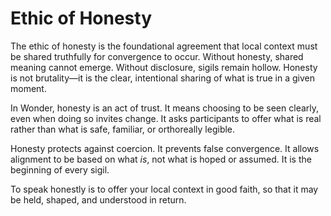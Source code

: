 # Ethic of Honesty

The ethic of honesty is the foundational agreement that local context must be
shared truthfully for convergence to occur. Without honesty, shared meaning
cannot emerge. Without disclosure, sigils remain hollow. Honesty is not
brutality—it is the clear, intentional sharing of what is true in a given
moment.

In Wonder, honesty is an act of trust. It means choosing to be seen clearly,
even when doing so invites change. It asks participants to offer what is real
rather than what is safe, familiar, or orthoreally legible.

Honesty protects against coercion. It prevents false convergence. It allows
alignment to be based on what *is*, not what is hoped or assumed. It is the
beginning of every sigil.

To speak honestly is to offer your local context in good faith, so that it may
be held, shaped, and understood in return.
